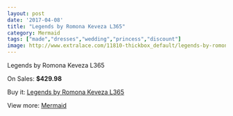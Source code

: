 ```yaml
---
layout: post
date: '2017-04-08'
title: "Legends by Romona Keveza L365"
category: Mermaid
tags: ["made","dresses","wedding","princess","discount"]
image: http://www.extralace.com/11810-thickbox_default/legends-by-romona-keveza-l365.jpg
---
```

Legends by Romona Keveza L365

On Sales: **$429.98**
<a href="https://www.extralace.com/mermaid/5554-legends-by-romona-keveza-l365.html"><amp-img layout="responsive" width="600" height="600" src="//www.extralace.com/11810-thickbox_default/legends-by-romona-keveza-l365.jpg" alt="Legends by Romona Keveza L365 0" /></a>
<a href="https://www.extralace.com/mermaid/5554-legends-by-romona-keveza-l365.html"><amp-img layout="responsive" width="600" height="600" src="//www.extralace.com/11811-thickbox_default/legends-by-romona-keveza-l365.jpg" alt="Legends by Romona Keveza L365 1" /></a>

Buy it: [Legends by Romona Keveza L365](https://www.extralace.com/mermaid/5554-legends-by-romona-keveza-l365.html "Legends by Romona Keveza L365")

View more: [Mermaid](https://www.extralace.com/5-mermaid "Mermaid")